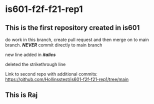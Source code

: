 # is601-f2f-f21-rep1
## This is the first repository created in is601
do work in this branch, create pull request and then merge on to main branch. ***NEVER*** commit directly to main branch

new line added in ***italics***

deleted the strikethrough line

Link to second repo with additional commits: https://github.com/Hollinsstest/is601-f2f-f21-rep1/tree/main

## This is Raj
